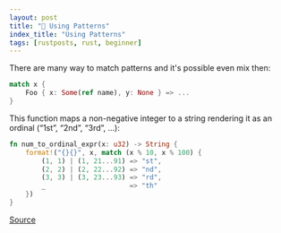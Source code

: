 ```yaml
---
layout: post
title: "📜 Using Patterns"
index_title: "Using Patterns"
tags: [rustposts, rust, beginner]
---
```


There are many way to match patterns and it's possible even mix then:

```rust
match x {
    Foo { x: Some(ref name), y: None } => ...
}
```

This function maps a non-negative integer to a string rendering it as an ordinal (“1st”, “2nd”, “3rd”, …):

```rust
fn num_to_ordinal_expr(x: u32) -> String {
    format!("{}{}", x, match (x % 10, x % 100) {
        (1, 1) | (1, 21...91) => "st",
        (2, 2) | (2, 22...92) => "nd",
        (3, 3) | (3, 23...93) => "rd",
        _                     => "th"
    })
}
```
[Source](http://blog.rust-lang.org/2015/04/17/Enums-match-mutation-and-moves.html)
